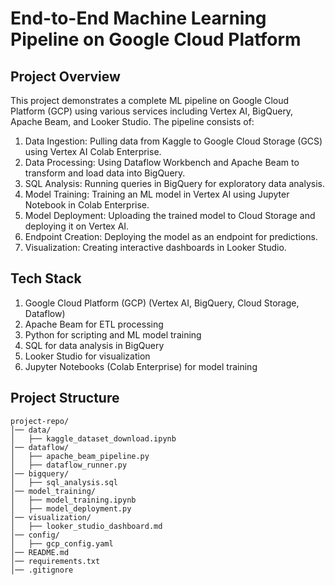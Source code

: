 # End-to-End Machine Learning Pipeline on Google Cloud Platform

## Project Overview
This project demonstrates a complete ML pipeline on Google Cloud Platform (GCP) using various services including Vertex AI, BigQuery, Apache Beam, and Looker Studio. The pipeline consists of:

1. Data Ingestion: Pulling data from Kaggle to Google Cloud Storage (GCS) using Vertex AI Colab Enterprise.
2. Data Processing: Using Dataflow Workbench and Apache Beam to transform and load data into BigQuery.
3. SQL Analysis: Running queries in BigQuery for exploratory data analysis.
4. Model Training: Training an ML model in Vertex AI using Jupyter Notebook in Colab Enterprise.
5. Model Deployment: Uploading the trained model to Cloud Storage and deploying it on Vertex AI.
6. Endpoint Creation: Deploying the model as an endpoint for predictions.
7. Visualization: Creating interactive dashboards in Looker Studio.

## Tech Stack

1. Google Cloud Platform (GCP) (Vertex AI, BigQuery, Cloud Storage, Dataflow)
2. Apache Beam for ETL processing
3. Python for scripting and ML model training
4. SQL for data analysis in BigQuery
5. Looker Studio for visualization
6. Jupyter Notebooks (Colab Enterprise) for model training

## Project Structure
```
project-repo/
│── data/
│   ├── kaggle_dataset_download.ipynb   
│── dataflow/
│   ├── apache_beam_pipeline.py         
│   ├── dataflow_runner.py             
│── bigquery/
│   ├── sql_analysis.sql               
│── model_training/
│   ├── model_training.ipynb          
│   ├── model_deployment.py            
│── visualization/
│   ├── looker_studio_dashboard.md     
│── config/
│   ├── gcp_config.yaml                
│── README.md                            
│── requirements.txt                  
│── .gitignore                           
```

